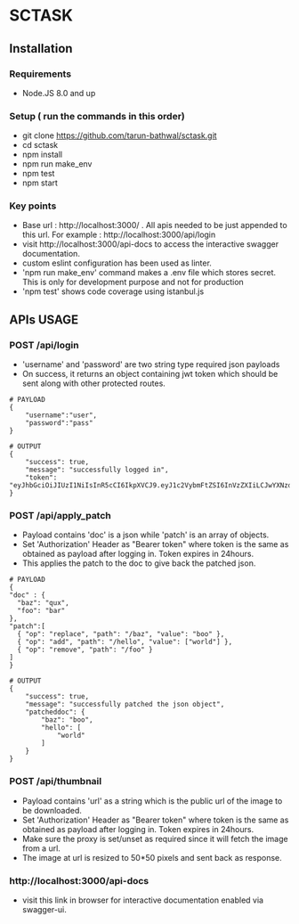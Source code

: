 # SCTASK 

## Installation

### Requirements
* Node.JS 8.0 and up

### Setup ( run the commands in this order)
* git clone https://github.com/tarun-bathwal/sctask.git
* cd sctask
* npm install
* npm run make_env 
* npm test 
* npm start 

### Key points
* Base url : http://localhost:3000/ . All apis needed to be just appended to this url. For example : http://localhost:3000/api/login 
* visit http://localhost:3000/api-docs to access the interactive swagger documentation.
* custom eslint configuration has been used as linter.
* 'npm run make_env' command makes a .env file which stores secret. This is only for development purpose and not for production
* 'npm test' shows code coverage using istanbul.js

## APIs USAGE

### POST /api/login
* 'username' and 'password' are two string type required json payloads
* On success, it returns an object containing jwt token which should be sent along with other protected routes.
```
# PAYLOAD
{
	"username":"user",
	"password":"pass"
}

# OUTPUT
{
    "success": true,
    "message": "successfully logged in",
    "token": "eyJhbGciOiJIUzI1NiIsInR5cCI6IkpXVCJ9.eyJ1c2VybmFtZSI6InVzZXIiLCJwYXNzd29yZCI6InBhc3MiLCJpYXQiOjE1Mzg5MzI2NDIsImV4cCI6MTUzOTAxOTA0Mn0.RH6OBojXMNfRHF6PB4u6fLWBsExzI3P2KApMwrrFW18"
}
```


### POST /api/apply_patch
* Payload contains 'doc' is a json while 'patch' is an array of objects.
* Set 'Authorization' Header as "Bearer token" where token is the same as obtained as payload after logging in. Token expires in 24hours.
* This applies the patch to the doc to give back the patched json.
```
# PAYLOAD
{ 
"doc" : {
  "baz": "qux",
  "foo": "bar"
},
"patch":[
  { "op": "replace", "path": "/baz", "value": "boo" },
  { "op": "add", "path": "/hello", "value": ["world"] },
  { "op": "remove", "path": "/foo" }
]
}

# OUTPUT
{
    "success": true,
    "message": "successfully patched the json object",
    "patcheddoc": {
        "baz": "boo",
        "hello": [
            "world"
        ]
    }
}
```

### POST /api/thumbnail
* Payload contains 'url' as a string which is the public url of the image to be downloaded.
* Set 'Authorization' Header as "Bearer token" where token is the same as obtained as payload after logging in. Token expires in 24hours.
* Make sure the proxy is set/unset as required since it will fetch the image from a url.
* The image at url is resized to 50*50 pixels and sent back as response.

### http://localhost:3000/api-docs
* visit this link in browser for interactive documentation enabled via swagger-ui.


